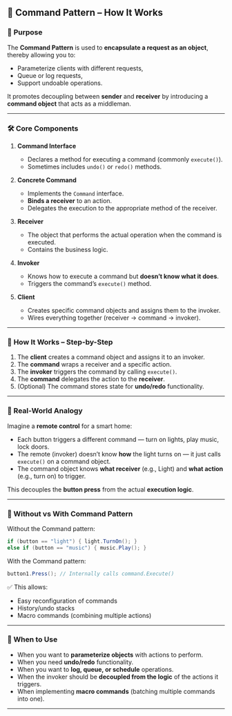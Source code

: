 ## 🧠 Command Pattern – How It Works

### 🧩 **Purpose**

The **Command Pattern** is used to **encapsulate a request as an object**, thereby allowing you to:

* Parameterize clients with different requests,
* Queue or log requests,
* Support undoable operations.

It promotes decoupling between **sender** and **receiver** by introducing a **command object** that acts as a middleman.

---

### 🛠️ **Core Components**

1. **Command Interface**

    * Declares a method for executing a command (commonly `execute()`).
    * Sometimes includes `undo()` or `redo()` methods.

2. **Concrete Command**

    * Implements the `Command` interface.
    * **Binds a receiver** to an action.
    * Delegates the execution to the appropriate method of the receiver.

3. **Receiver**

    * The object that performs the actual operation when the command is executed.
    * Contains the business logic.

4. **Invoker**

    * Knows how to execute a command but **doesn’t know what it does**.
    * Triggers the command’s `execute()` method.

5. **Client**

    * Creates specific command objects and assigns them to the invoker.
    * Wires everything together (receiver → command → invoker).

---

### 🔄 **How It Works – Step-by-Step**

1. The **client** creates a command object and assigns it to an invoker.
2. The **command** wraps a receiver and a specific action.
3. The **invoker** triggers the command by calling `execute()`.
4. The **command** delegates the action to the **receiver**.
5. (Optional) The command stores state for **undo/redo** functionality.

---

### 🧠 Real-World Analogy

Imagine a **remote control** for a smart home:

* Each button triggers a different command — turn on lights, play music, lock doors.
* The remote (invoker) doesn’t know **how** the light turns on — it just calls `execute()` on a command object.
* The command object knows **what receiver** (e.g., Light) and **what action** (e.g., turn on) to trigger.

This decouples the **button press** from the actual **execution logic**.

---

### 🔧 Without vs With Command Pattern

Without the Command pattern:

```csharp
if (button == "light") { light.TurnOn(); }
else if (button == "music") { music.Play(); }
```

With the Command pattern:

```csharp
button1.Press(); // Internally calls command.Execute()
```

✅ This allows:

* Easy reconfiguration of commands
* History/undo stacks
* Macro commands (combining multiple actions)

---

### 📌 When to Use

* When you want to **parameterize objects** with actions to perform.
* When you need **undo/redo** functionality.
* When you want to **log, queue, or schedule** operations.
* When the invoker should be **decoupled from the logic** of the actions it triggers.
* When implementing **macro commands** (batching multiple commands into one).

---